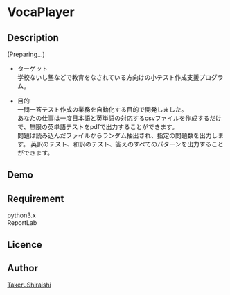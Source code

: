 VocaPlayer
====

## Description

(Preparing...)

- ターゲット  
学校ないし塾などで教育をなされている方向けの小テスト作成支援プログラム。

- 目的  
一問一答テスト作成の業務を自動化する目的で開発しました。  
あなたの仕事は一度日本語と英単語の対応するcsvファイルを作成するだけで、無限の英単語テストをpdfで出力することができます。  
問題は読み込んだファイルからランダム抽出され、指定の問題数を出力します。
英訳のテスト、和訳のテスト、答えのすべてのパターンを出力することができます。  

## Demo

## Requirement
python3.x  
ReportLab

## Licence



## Author

[TakeruShiraishi](https://github.com/TakeruShiraishi)
